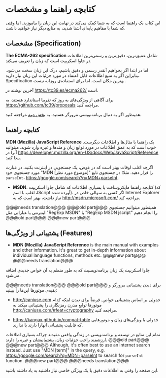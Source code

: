 # کتابچه راهنما و مشخصات

این کتاب یک راهنما است که به شما کمک می‌کند در نهایت این زبان را بیاموزید. اما وقتی که شما با مفاهیم پایه‌ای آشنا شدید، به منابع دیگر نیاز خواهید داشت.
## مشخصات (Specification)

**The ECMA-262 specification** شامل عمیق‌ترین، دقیق‌ترین و رسمی‌ترین اطلاعات در جاوا اسکریپت است که زبان را تعریف می‌کند.

اما در ابتدا اگر بخواهیم آنقدر رسمی و دقیق باشیم، درک این زبان سخت می‌شود. بنابراین اگر به منبع اطلاعات قابل اعتماد در مورد جزئیات این زبان نیاز دارید، Specification بهترین مکان است. اما برای استفاده‌ی روزانه نیست.

آخرین نوشته در <https://tc39.es/ecma262/> است.

برای آگاهی از ویژگی‌های به روز که تقریبا استاندارد هستند، به <https://github.com/tc39/proposals> مراجعه کنید.

همینطور اگر به دنبال برنامه‌نویسی مرورگر هستید، به [بخش دوم](info:browser-environment) مراجعه کنید.
## کتابچه راهنما

**MDN (Mozilla) JavaScript Reference** یک راهنما با مثال‌ها و اطلاعات دیگرست. خوب است که به عمق اطلاعات در مورد توابع زبان و متدها و غیره وارد شوید.
میتوانید آنرا در <https://developer.mozilla.org/en-US/docs/Web/JavaScript/Reference> پیدا کنید. 

اگرچه اغلب اوقات بهتر است که در عوض، یک جستجویی در اینترنت بکنید. در عبارت مورد جستجوی خود "MDN [موضوع مورد نظر]" را قرار دهید. مثلا؛ در جستجوی تابع `parseInt`، <https://google.com/search?q=MDN+parseInt>.

- **MSDN**، کتابچه راهنما مایکروسافت با بسیاری اطلاعات که شامل جاوا اسکریپت (که اغلب با اسم JScript آورده شده). اگر کسی به سوالی خاص در Internet Explorer نیاز داشت، بهتر است که به <http://msdn.microsoft.com/> مراجعه کند.

@@@needs translation@@@
@@@old part@@@
همینطور میتوانیم جستجوی اینترنتی با عباراتی مثل "RegExp MSDN" یا "RegExp MSDN jscript" را انجام دهیم.
@@@old part@@@
@@@new part@@@
## پشتیبانی از ویژگی‌ها (Features)
- **MDN (Mozilla) JavaScript Reference** is the main manual with examples and other information. It's great to get in-depth information about individual language functions, methods etc.
@@@new part@@@
@@@needs translation@@@

جاوا اسکریپت یک زبان برنامه‌نویسیت که به طور منظم به آن خواص جدیدی اضافه می‌شود. 

@@@needs translation@@@
@@@old part@@@
برای دیدن پشتیبانی مرورگر و بقیه‌ی موتورها این‌ها را ببینید:

- <http://caniuse.com> جدولی بر اساس پشتیبانی خواص. فرضاً برای دیدن اینکه کدام موتورها توابع مدرن  رمزنگاری را پشتیبانی میکند به <http://caniuse.com/#feat=cryptography> مراجعه کنید.

- <https://kangax.github.io/compat-table> جدولی با ویژگی‌های زبان و موتورهایی که قابلیت پشتیبانی آنهارا دارند یا ندارند.

تمام این منابع در توسعه و برنامه‌نویسی‌ در زندگی واقعی مفیدند چراکه بسیاری اطلاعات ارزشمند راجب جزئیات زبان، پشتیبانیشان و غیره را دارند.
@@@old part@@@
@@@new part@@@
Although, it's often best to use an internet search instead. Just use "MDN [term]" in the query, e.g. <https://google.com/search?q=MDN+parseInt> to search for `parseInt` function.
@@@new part@@@
@@@needs translation@@@

این صفحه را وقتی به اطلاعات دقیق یا یک ویژگی خاصی نیاز داشتید به یاد داشته باشید.
